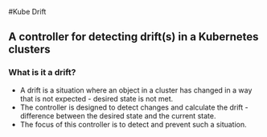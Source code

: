 #Kube Drift
## A controller for detecting drift(s) in a Kubernetes clusters
### What is it a drift?
- A drift is a situation where an object in a cluster has changed in a way that is not expected - desired state is not met.
- The controller is designed to detect changes and calculate the drift - difference between the desired state and the current state.
- The focus of this controller is to detect and prevent such a situation.
